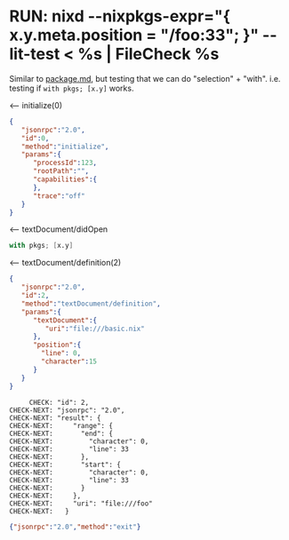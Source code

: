 # RUN: nixd --nixpkgs-expr="{ x.y.meta.position = \"/foo:33\"; }" --lit-test < %s | FileCheck %s

Similar to [package.md](./package.md), but testing that we can do "selection" + "with".
i.e. testing if `with pkgs; [x.y]` works.

<-- initialize(0)

```json
{
   "jsonrpc":"2.0",
   "id":0,
   "method":"initialize",
   "params":{
      "processId":123,
      "rootPath":"",
      "capabilities":{
      },
      "trace":"off"
   }
}
```


<-- textDocument/didOpen

```nix file:///basic.nix
with pkgs; [x.y]
```

<-- textDocument/definition(2)


```json
{
   "jsonrpc":"2.0",
   "id":2,
   "method":"textDocument/definition",
   "params":{
      "textDocument":{
         "uri":"file:///basic.nix"
      },
      "position":{
        "line": 0,
        "character":15
      }
   }
}
```

```
     CHECK: "id": 2,
CHECK-NEXT: "jsonrpc": "2.0",
CHECK-NEXT: "result": {
CHECK-NEXT:     "range": {
CHECK-NEXT:       "end": {
CHECK-NEXT:         "character": 0,
CHECK-NEXT:         "line": 33
CHECK-NEXT:       },
CHECK-NEXT:       "start": {
CHECK-NEXT:         "character": 0,
CHECK-NEXT:         "line": 33
CHECK-NEXT:       }
CHECK-NEXT:     },
CHECK-NEXT:     "uri": "file:///foo"
CHECK-NEXT:   }
```


```json
{"jsonrpc":"2.0","method":"exit"}
```
